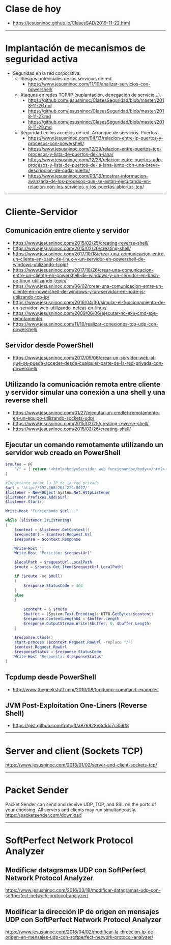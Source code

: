 # Clase de hoy
* https://jesusninoc.github.io/ClasesSAD/2019-11-22.html

--------------------

# Implantación de mecanismos de seguridad activa
- Seguridad en la red corporativa:
  - Riesgos potenciales de los servicios de red.
    * https://www.jesusninoc.com/11/10/analizar-servicios-con-powershell/
  - Ataques en redes TCP/IP (suplantación, denegación de servicio…).
    * https://github.com/jesusninoc/ClasesSeguridad/blob/master/2018-11-26.md
    * https://github.com/jesusninoc/ClasesSeguridad/blob/master/2018-11-27.md
    * https://github.com/jesusninoc/ClasesSeguridad/blob/master/2018-11-28.md
  - Seguridad en los accesos de red. Arranque de servicios. Puertos.
    * https://www.jesusninoc.com/04/13/relacion-entre-ip-puertos-y-procesos-con-powershell/
    * https://www.jesusninoc.com/12/29/relacion-entre-puertos-tcp-procesos-y-lista-de-puertos-de-la-iana/
    * https://www.jesusninoc.com/12/28/relacion-entre-puertos-udp-procesos-y-lista-de-puertos-de-la-iana-junto-con-una-breve-descripcion-de-cada-puerto/
    * https://www.jesusninoc.com/03/19/mostrar-informacion-avanzada-de-los-procesos-que-se-estan-ejecutando-en-relacion-con-los-servicios-y-los-puertos-abiertos-tcp/
 
--------------------

# Cliente-Servidor

## Comunicación entre cliente y servidor
* https://www.jesusninoc.com/2015/02/25/creating-reverse-shell/
* https://www.jesusninoc.com/2015/02/26/creating-shell/
* https://www.jesusninoc.com/2017/10/18/crear-una-comunicacion-entre-un-cliente-en-bash-de-linux-y-un-servidor-en-powershell-de-windows-utilizando-tcpip/
* https://www.jesusninoc.com/2017/10/26/crear-una-comunicacion-entre-un-cliente-en-powershell-de-windows-y-un-servidor-en-bash-de-linux-utilizando-tcpip/
* https://www.jesusninoc.com/06/02/crear-una-comunicacion-entre-un-cliente-en-powershell-de-windows-y-un-servidor-en-node-js-utilizando-tcp-ip/
* https://www.jesusninoc.com/2016/04/30/simular-el-funcionamiento-de-un-servidor-web-utilizando-netcat-en-linux/
* https://www.jesusninoc.com/2009/06/06/ejecutar-nc-exe-cmd-exe-remotamente/
* https://www.jesusninoc.com/11/10/realizar-conexiones-tcp-udp-con-powershell/

## Servidor desde PowerShell
* https://www.jesusninoc.com/2017/05/06/crear-un-servidor-web-al-que-se-pueda-acceder-desde-cualquier-parte-de-la-red-privada-con-powershell/

## Utilizando la comunicación remota entre cliente y servidor simular una conexión a una shell y una reverse shell
* https://www.jesusninoc.com/01/27/ejecutar-un-cmdlet-remotamente-en-un-equipo-utilizando-sockets-udp/
* https://www.jesusninoc.com/2015/02/25/creating-reverse-shell/
* https://www.jesusninoc.com/2015/02/26/creating-shell/

## Ejecutar un comando remotamente utilizando un servidor web creado en PowerShell
```Powershell
$routes = @{
    "/" = { return '<html><body>Servidor web funcionando</body></html>' }
}

#Importante poner la IP de la red privada
$url = 'http://192.168.204.222:8027/'
$listener = New-Object System.Net.HttpListener
$listener.Prefixes.Add($url)
$listener.Start()

Write-Host "Funcionando $url..."

while ($listener.IsListening)
{
    $context = $listener.GetContext()
    $requestUrl = $context.Request.Url
    $response = $context.Response

    Write-Host ''
    Write-Host "Petición: $requestUrl"

    $localPath = $requestUrl.LocalPath
    $route = $routes.Get_Item($requestUrl.LocalPath)

    if ($route -eq $null)
    {
        $response.StatusCode = 404
    }
    else
    {
        
        $content = & $route
        $buffer = [System.Text.Encoding]::UTF8.GetBytes($content)
        $response.ContentLength64 = $buffer.Length
        $response.OutputStream.Write($buffer, 0, $buffer.Length)
    }
    
    $response.Close()
    start-process ($context.Request.RawUrl -replace "/")
    $context.Request.RawUrl
    $responseStatus = $response.StatusCode
    Write-Host "Respuesta: $responseStatus"
}
```

## Tcpdump desde PowerShell
* http://www.thegeekstuff.com/2010/08/tcpdump-command-examples

## JVM Post-Exploitation One-Liners (Reverse Shell)
* https://gist.github.com/frohoff/a976928e3c1dc7c359f8

------------------

# Server and client (Sockets TCP)
https://www.jesusninoc.com/2013/01/02/server-and-client-sockets-tcp/

------------------

# Packet Sender
Packet Sender can send and receive UDP, TCP, and SSL on the ports of your choosing. 
All servers and clients may run simultaneously. https://packetsender.com/download

------------------

# SoftPerfect Network Protocol Analyzer

## Modificar datagramas UDP con SoftPerfect Network Protocol Analyzer
https://www.jesusninoc.com/2016/03/19/modificar-datagramas-udp-con-softperfect-network-protocol-analyzer/

## Modificar la dirección IP de origen en mensajes UDP con SoftPerfect Network Protocol Analyzer
https://www.jesusninoc.com/2016/04/02/modificar-la-direccion-ip-de-origen-en-mensajes-udp-con-softperfect-network-protocol-analyzer/
